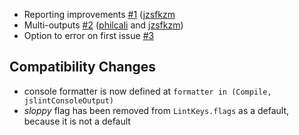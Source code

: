 - Reporting improvements [#1][1] ([jzsfkzm][2]
- Multi-outputs [#2][4] ([philcali][3] and [jzsfkzm][2])
- Option to error on first issue [#3][5]

## Compatibility Changes

- console formatter is now defined at `formatter in (Compile, jslintConsoleOutput)`
- _sloppy_ flag has been removed from `LintKeys.flags` as a default, because
it is not a default

[1]: https://github.com/philcali/sbt-jslint/pull/1
[2]: https://github.com/jzsfkzm
[3]: https://github.com/philcali
[4]: https://github.com/philcali/sbt-jslint/issues/2
[5]: https://github.com/philcali/sbt-jslint/issues/3
